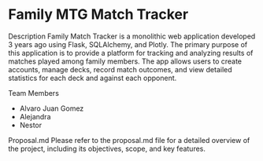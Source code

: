 # Family MTG Match Tracker

Description
Family Match Tracker is a monolithic web application developed 3 years ago using Flask, SQLAlchemy, and Plotly. The primary purpose of this application is to provide a platform for tracking and analyzing results of matches played among family members. The app allows users to create accounts, manage decks, record match outcomes, and view detailed statistics for each deck and against each opponent.

Team Members
- Alvaro Juan Gomez
- Alejandra
- Nestor
  
Proposal.md
Please refer to the proposal.md file for a detailed overview of the project, including its objectives, scope, and key features.
